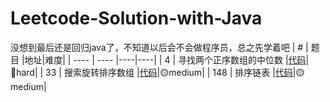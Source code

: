 # Leetcode-Solution-with-Java
没想到最后还是回归java了，不知道以后会不会做程序员，总之先学着吧
|  #   | 题目  |地址|难度|
|  ----  | ----  |----|----|
| 4  | 寻找两个正序数组的中位数 |[代码](https://github.com/suuupernova/Leetcode-Solution-Java/blob/main/Code/%E4%BA%8C%E5%88%86%E6%B3%95/4.%20%E5%AF%BB%E6%89%BE%E4%B8%A4%E4%B8%AA%E6%AD%A3%E5%BA%8F%E6%95%B0%E7%BB%84%E7%9A%84%E4%B8%AD%E4%BD%8D%E6%95%B0.java)|🔴hard|
| 33  | 搜索旋转排序数组 |[代码](https://github.com/suuupernova/Leetcode-Solution-with-Java/blob/main/Code/%E4%BA%8C%E5%88%86%E6%B3%95/33.%20%E6%90%9C%E7%B4%A2%E6%97%8B%E8%BD%AC%E6%8E%92%E5%BA%8F%E6%95%B0%E7%BB%84.java)|🟡medium|
| 148  | 排序链表 |[代码](https://github.com/suuupernova/Leetcode-Solution-Java/blob/main/Code/%E9%93%BE%E8%A1%A8/148.%20%E6%8E%92%E5%BA%8F%E9%93%BE%E8%A1%A8.java)|🟡medium|
